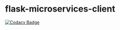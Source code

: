 # flask-microservices-client

[![Codacy Badge](https://api.codacy.com/project/badge/Grade/7dffd53e82c74407ae6f2f53b4efe088)](https://app.codacy.com/app/dmmeteo/flask-microservices-client?utm_source=github.com&utm_medium=referral&utm_content=dmmeteo/flask-microservices-client&utm_campaign=badger)
